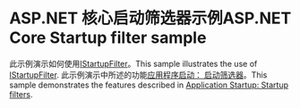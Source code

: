 # <a name="aspnet-core-startup-filter-sample"></a><span data-ttu-id="7593d-101">ASP.NET 核心启动筛选器示例</span><span class="sxs-lookup"><span data-stu-id="7593d-101">ASP.NET Core Startup filter sample</span></span>

<span data-ttu-id="7593d-102">此示例演示如何使用[IStartupFilter](https://docs.microsoft.com/dotnet/api/microsoft.aspnetcore.hosting.istartupfilter)。</span><span class="sxs-lookup"><span data-stu-id="7593d-102">This sample illustrates the use of [IStartupFilter](https://docs.microsoft.com/dotnet/api/microsoft.aspnetcore.hosting.istartupfilter).</span></span> <span data-ttu-id="7593d-103">此示例演示中所述的功能[应用程序启动： 启动筛选器](https://docs.microsoft.com/aspnet/core/fundamentals/startup#startup-filters)。</span><span class="sxs-lookup"><span data-stu-id="7593d-103">This sample demonstrates the features described in [Application Startup: Startup filters](https://docs.microsoft.com/aspnet/core/fundamentals/startup#startup-filters).</span></span>
